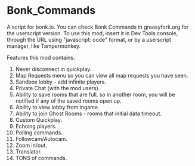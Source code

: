 # Bonk_Commands
A script for bonk.io. You can check Bonk Commands in greasyfork.org for the userscript version. To use this mod, insert it in Dev Tools console, through the URL using "javascript: code" format, or by a userscript manager, like Tampermonkey.


Features this mod contains:
1. Never disconnect in quickplay.
2. Map Requests menu so you can view all map requests you have seen.
3. Sandbox lobby - add infinite players.
4. Private Chat (with the mod users).
5. Ability to save rooms that are full, so in another room, you will be notified if any of the saved rooms open up.
6. Ability to view lobby from ingame.
7. Ability to join Ghost Rooms - rooms that initial data timeout.
8. Custom Quickplay.
9. Echoing players.
10. Polling commands.
11. Followcam/Autocam.
12. Zoom in/out.
13. Translator.
14. TONS of commands.
